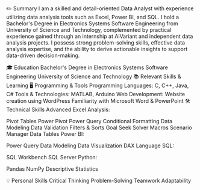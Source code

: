 ✏️ Summary
I am a skilled and detail-oriented Data Analyst with experience utilizing data analysis tools such as Excel, Power BI, and SQL. I hold a Bachelor's Degree in Electronics Systems Software Engineering from University of Science and Technology, complemented by practical experience gained through an internship at AiVariant and independent data analysis projects. I possess strong problem-solving skills, effective data analysis expertise, and the ability to derive actionable insights to support data-driven decision-making.

🎓 Education
Bachelor's Degree in Electronics Systems Software Engineering
University of Science and Technology
📚 Relevant Skills & Learning
🖥️ Programming & Tools
Programming Languages: C, C++, Java, C#
Tools & Technologies: MATLAB, Arduino
Web Development: Website creation using WordPress
Familiarity with Microsoft Word & PowerPoint
🛠️ Technical Skills
Advanced Excel Analysis:

Pivot Tables
Power Pivot
Power Query
Conditional Formatting
Data Modeling
Data Validation
Filters & Sorts
Goal Seek
Solver
Macros
Scenario Manager
Data Tables
Power BI:

Power Query
Data Modeling
Data Visualization
DAX Language
SQL:

SQL Workbench
SQL Server
Python:

Pandas
NumPy
Descriptive Statistics

💡 Personal Skills
Critical Thinking
Problem-Solving
Teamwork
Adaptability
